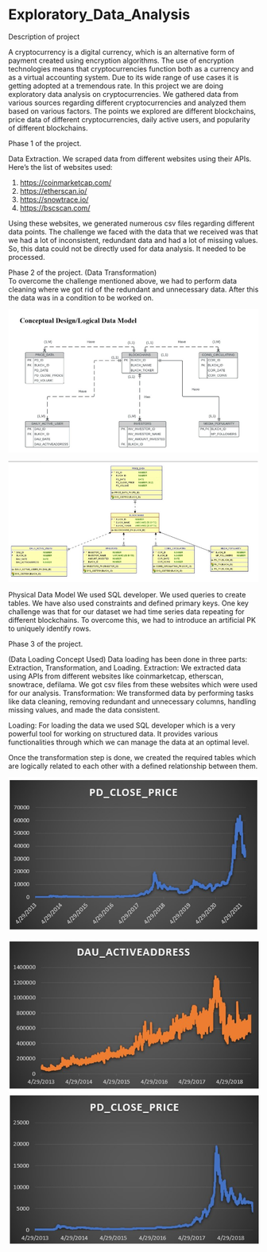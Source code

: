 # Exploratory_Data_Analysis

Description of project

A cryptocurrency is a digital currency, which is an alternative form of payment created using encryption algorithms. 
The use of encryption technologies means that cryptocurrencies function both as a currency and as a virtual accounting system. 
Due to its wide range of use cases it is getting adopted at a tremendous rate. In this project we are doing exploratory data analysis on cryptocurrencies.
We gathered data from various sources regarding different cryptocurrencies and analyzed them based on various factors. 
The points we explored are different blockchains, price data of different cryptocurrencies, daily active users, and popularity of different blockchains.
	
Phase 1 of the project.

Data Extraction.
We scraped data from different websites using their APIs. 
Here’s the list of websites used:
1)	https://coinmarketcap.com/
2)	https://etherscan.io/
3)	https://snowtrace.io/
4)	https://bscscan.com/

Using these websites, we generated numerous csv files regarding different data points. 
The challenge we faced with the data that we received was that we had a lot of inconsistent, redundant data and had a lot of missing values. 
So, this data could not be directly used for data analysis.  It needed to be processed.

Phase 2 of the project.
(Data Transformation)	
To overcome the challenge mentioned above, we had to perform data cleaning where we got rid of the redundant and unnecessary data. 
After this the data was in a condition to be worked on.


![Screenshot_20220612-192627__01](https://github.com/AashayBharadwaj/Exploratory_Data_Analysis/blob/main/ERD_.jpg)



![Screenshot_20220612-192627__01](https://github.com/AashayBharadwaj/Exploratory_Data_Analysis/blob/main/Physical_Data_Model.jpg)


Physical Data Model
We used SQL developer. We used queries to create tables. We have also used constraints and defined primary keys.
One key challenge was that for our dataset we had time series data repeating for different blockchains. 
To overcome this, we had to introduce an artificial PK to uniquely identify rows.

Phase 3 of the project.
 
(Data Loading Concept Used) 
Data loading has been done in three parts: Extraction, Transformation, and Loading. 
Extraction: We extracted data using APIs from different websites like coinmarketcap, etherscan, snowtrace, defilama. 
We got csv files from these websites which were used for our analysis.
Transformation: 
We transformed data by performing tasks like data cleaning, removing redundant and unnecessary columns, 
handling missing values, and made the data consistent.

Loading: For loading the data we used SQL developer which is a very powerful tool for working on structured data. 
It provides various functionalities through which we can manage the data at an optimal level.

Once the transformation step is done, we created the required tables which are logically related to each other with a defined relationship between them.


![Screenshot_20220612-192627__01](https://github.com/AashayBharadwaj/Exploratory_Data_Analysis/blob/main/BTC_price.jpg)




![Screenshot_20220612-192627__01](https://github.com/AashayBharadwaj/Exploratory_Data_Analysis/blob/main/DAU_Price.jpg)





